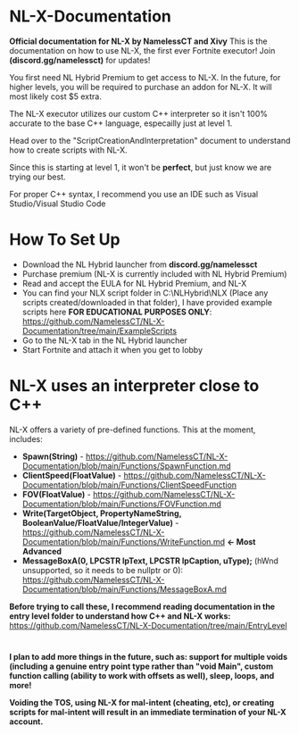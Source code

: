 # NL-X-Documentation
**Official documentation for NL-X by NamelessCT and Xivy**
This is the documentation on how to use NL-X, the first ever Fortnite executor! Join **(discord.gg/namelessct)** for updates!

You first need NL Hybrid Premium to get access to NL-X. In the future, for higher levels, you will be required to purchase an addon for NL-X. It will most likely cost $5 extra.

The NL-X executor utilizes our custom C++ interpreter so it isn't 100% accurate to the base C++ language, especailly just at level 1.

Head over to the "ScriptCreationAndInterpretation" document to understand how to create scripts with NL-X.

Since this is starting at level 1, it won't be **perfect**, but just know we are trying our best.

For proper C++ syntax, I recommend you use an IDE such as Visual Studio/Visual Studio Code

# How To Set Up
- Download the NL Hybrid launcher from **discord.gg/namelessct**
- Purchase premium (NL-X is currently included with NL Hybrid Premium)
- Read and accept the EULA for NL Hybrid Premium, and NL-X
- You can find your NLX script folder in C:\NLHybrid\NLX (Place any scripts created/downloaded in that folder), I have provided example scripts here **FOR EDUCATIONAL PURPOSES ONLY**: https://github.com/NamelessCT/NL-X-Documentation/tree/main/ExampleScripts
- Go to the NL-X tab in the NL Hybrid launcher
- Start Fortnite and attach it when you get to lobby

# NL-X uses an interpreter close to C++ 
NL-X offers a variety of pre-defined functions. This at the moment, includes:

- **Spawn(String)** - https://github.com/NamelessCT/NL-X-Documentation/blob/main/Functions/SpawnFunction.md
- **ClientSpeed(FloatValue)** - https://github.com/NamelessCT/NL-X-Documentation/blob/main/Functions/ClientSpeedFunction
- **FOV(FloatValue)** - https://github.com/NamelessCT/NL-X-Documentation/blob/main/Functions/FOVFunction.md
- **Write(TargetObject, PropertyNameString, BooleanValue/FloatValue/IntegerValue)** - https://github.com/NamelessCT/NL-X-Documentation/blob/main/Functions/WriteFunction.md **<- Most Advanced**
- **MessageBoxA(0, LPCSTR  lpText, LPCSTR  lpCaption, uType);** (hWnd unsupported, so it needs to be nullptr or 0): https://github.com/NamelessCT/NL-X-Documentation/blob/main/Functions/MessageBoxA.md

**Before trying to call these, I recommend reading documentation in the entry level folder to understand how C++ and NL-X works:** https://github.com/NamelessCT/NL-X-Documentation/tree/main/EntryLevel

# 
**I plan to add more things in the future, such as: support for multiple voids (including a genuine entry point type rather than "void Main", custom function calling (ability to work with offsets as well), sleep, loops, and more!**

**Voiding the TOS, using NL-X for mal-intent (cheating, etc), or creating scripts for mal-intent will result in an immediate termination of your NL-X account.**
